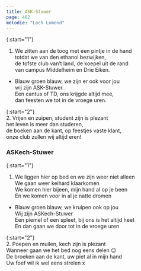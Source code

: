 ```yaml
---
title: ASK-Stuwer
page: 482
melodie: "Loch Lomond"
---  
```


{:start="1"}  
1. We zitten aan de toog met een pintje in de hand  
totdat we van den ethanol bezwijken,  
de tofste club van’t land, de koepel uit de rand  
van campus Middelheim en Drie Eiken.  


- Blauw groen blauw, we zijn er ook voor jou  
wij zijn ASK-Stuwer.  
Een cantus of TD, ons krijgde altijd mee,  
dan feesten we tot in de vroege uren.  


{:start="2"}  
2. Vrijen en zuipen, student zijn is plezant  
het leven is meer dan studeren,  
de boeken aan de kant, op feestjes vaste klant,  
onze club zullen wij altijd eren!  

### ASKech-Stuwer  

{:start="1"}  
1. We liggen hier op bed en we zijn weer niet alleen  
We gaan weer keihard klaarkomen  
We komen hier bijeen, mijn hand al op je been  
En we komen voor in al je natte dromen  

- Blauw groen blauw, we kruipen ook op jou  
Wij zijn ASKech-Stuwer  
Een piemel of een spleet, bij ons is het altijd heet  
En dan gaan we door tot in de vroege uren  

{:start="2"}  
2. Poepen en muilen, kech zijn is plezant  
Wanneer gaan we het bed nog eens delen 😉  
De broeken aan de kant, uw piet al in mijn hand  
Uw foef wil ik wel eens strelen x  